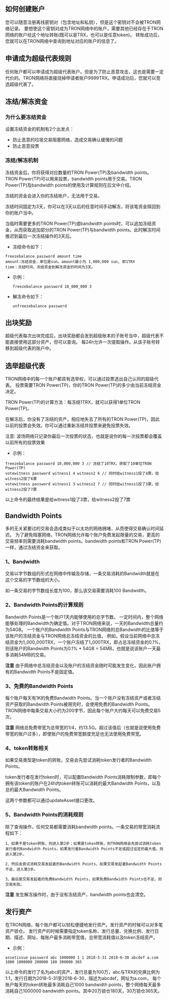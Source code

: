 ## 如何创建账户

您可以随意注册离线密钥对（包含地址和私钥），但是这个密钥对不会被TRON网络记录。 要想使这个密钥对成为TRON网络中的账户，需要其他已经存在于TRON网络的账户给这个地址转账(既可以是TRX，也可以是任意token)。 转账成功后，您就可以在TRON网络中查询到地址对应的账户的信息了。
 
## 申请成为超级代表规则

任何账户都可以申请成为超级代表账户。但是为了防止恶意攻击，这也是需要一定代价的。TRON网络将直接烧掉申请者账户9999TRX。申请成功后，您就可以竞选超级代表了。

## 冻结/解冻资金

### 为什么要冻结资金

设置冻结资金的机制有2个出发点：
+ 防止恶意的垃圾交易阻塞网络，造成交易确认缓慢的问题
+ 防止恶意投票

### 冻结/解冻机制

冻结资金后，你将获得对应数量的TRON Power(TP)及bandwidth points。TRON Power(TP)可以用来投票，bandwidth points用于交易。TRON Power(TP)及bandwidth points的使用及计算规则在后文中介绍。

冻结的资金会进入你的冻结账户，无法用于交易。

冻结时间固定为3天，你可以在3天以后的任意时间手动解冻，将该笔资金赎回到你的账户当中。

当临时需要更多的TRON Power(TP)或bandwidth points时，可以追加冻结资金，从而获取追加部分的TRON Power(TP)与bandwidth points。此时解冻时间推迟到最后一次冻结操作的3天后。

+ 冻结命令如下：

```
freezebalance password amount time
amount:冻结资金，单位是sun。amount最小为 1,000,000 sun, 即1TRX
time：冻结时间，冻结资金到解冻资金的时间为3天。
```

+ 示例：

    `freezebalance password 10_000_000 3`

+ 解冻命令如下：

    `unfreezebalance password`

## 出块奖励

超级代表每次出块完成后，出块奖励都会发到超级账本的子账号当中，超级代表不能直接使用这部分资产，但可以查询。 每24h允许一次提取操作。从该子账号转移到超级代表的账户中。

## 选举超级代表

TRON网络中的每一个账户都具有选举权，可以通过投票选出自己认同的超级代表。 投票需要TRON Power(TP)，你的TRON Power(TP)的多少由当前冻结资金决定。

TRON Power(TP)的计算方法：每冻结1TRX，就可以获得1单位TRON Power(TP)。

在解冻后，你没有了冻结的资产，相应地失去了所有的TRON Power(TP)，因此以前的投票会失效。你可以通过重新冻结并投票来避免投票失效。

注意: 波场网络只记录你最后一次投票的状态，也就是说你的每一次投票都会覆盖以前所有的投票效果

+ 示例：

```
freezebalance password 10,000,000 3 // 冻结了10TRX，获取了10单位TRON Power(TP)
votewitness password witness1 4 witness2 6 // 同时给witness1投了4票，给witness2投了6票
votewitness password witness1 3 witness2 7 // 同时给witness1投了3票，给witness2投了7票
```

以上命令的最终结果是给witness1投了3票，给witness2投了7票

## Bandwidth Points

多的无关紧要过的交易会造成类似于以太坊的网络拥堵，从而使得交易确认时间延迟。 为了避免阻塞网络，TRON网络允许每个账户免费发起限量的交易，更高的交易频率则需要消耗bandwidth points。bandwidth points和TRON Power(TP)一样，通过冻结资金来获取。

### 1、Bandwidth
交易以字节数组的形式在网络中传输及存储，一条交易消耗的Bandwidth就是在这个交易的字节数组的大小。

如一条交易的字节数组长度为100，那么该交易需要消耗100 Bandwidth。

### 2、Bandwidth Points的计算规则
Bandwidth Points是一个账户1天内能够使用的总字节数。
一定时间内，整个网络能够处理的Bandwidth为确定值。对于TRON网络来说，一天的Bandwidth总量约为54GB。
一个账户的Bandwidth Points与TRON网络的总Bandwidth的比值等于该账户的冻结资金与TRON网络总冻结资金的比值。
例如，假设当前网络中总冻结资金为1_000_000TRX，一个账户冻结了1_000TRX，即占总冻结资金的0.1%，则该账户的Bandwidth Points为0.1% * 54GB = 54MB，也就是说该账户一天最多消耗54MB的交易。

**注意** 由于网络中总冻结资金以及账户的冻结资金随时可能发生变化，因此账户拥有的Bandwidth Points不是固定值。

### 3、免费的Bandwidth Points
每个账户每天有1K的免费Bandwidth Points。当一个账户没有冻结资产或者冻结资产获取的Bandwidth Points被用完时，会使用免费的Bandwidth Points。
TRON网络中每条交易大小约为200字节，因此每个账户大约每天可以免费交易5次。

**注意** 网络总免费带宽为总带宽的1/4，约13.5G。超过该值后（也就是说使用免费带宽的账户过多），即使账户的免费带宽额度充足也无法使用免费带宽。

### 4、token转账相关
如果交易类型是token的转账，交易会先尝试消耗token发行者的Bandwidth Points。

token发行者在发行token时，可以配置Bandwidth Points消耗限制参数，即每个拥有该token的账户在24h内token转账可以消耗的最大Bandwidth Points，以及总的最大Bandwidth Points。

这两个参数都可以通过updateAsset接口更改。

### 5、Bandwidth Points的消耗规则
除了查询操作，任何交易都需要消耗bandwidth points。一条交易的带宽消耗流程如下：

    1、如果不是token转账，则进入第2步；如果是token转账，则TRON网络会先尝试消耗token发行者的Bandwidth Points，如果发行者Bandwidth Points不足或超过设定的最大值，则进入第2步。

    2、然后会尝试消耗交易发起者的Bandwidth Points，如果交易发起者Bandwidth Points不足，进入第3步。

    3、最后是交易发起者的免费Bandwidth Points，如果免费Bandwidth Points也不足，则交易失败。
    

**注意** 发生解冻操作时，由于没有冻结资产，bandwidth points也会清空。

## 发行资产

在TRON网络，每个账户都可以轻松便捷地发行资产。发行资产的时候可以对多笔资产锁仓。
发行资产的时候需要指定token名称、发行总量、兑换比例、发行日期、描述、网址、每账户最多消耗带宽值，总带宽消耗值以及token冻结资产。

+ 示例：

`assetissue password abc 1000000 1 1 2018-5-31 2018-6-30 abcdef a.com 1000 1000000 200000 180 300000 365` 

以上命令的发行了名为abc的资产，发行总量为100万，abc与TRX的兑换比例为1:1，发行日期为2018-5-31至2018-6-30，描述为abcdef，网址为a.com，
每个账户每天的token转账最多消耗自己1000 bandwidth points，整个网络每天最多消耗自己1000000 bandwidth points。其中20万锁仓180天，30万锁仓365天。

